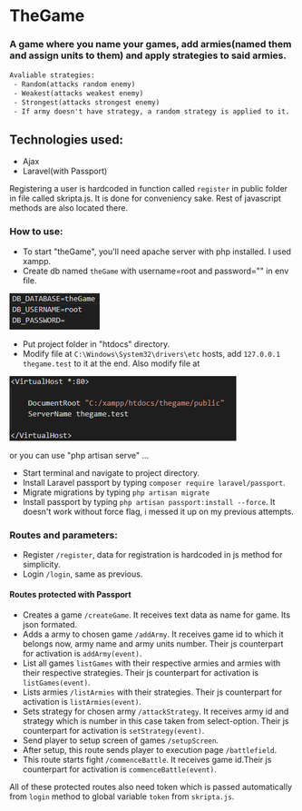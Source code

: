 # TheGame

### A game where you name your games, add armies(named them and assign units to them) and apply strategies to said armies. 

    Avaliable strategies: 
     - Random(attacks random enemy)
     - Weakest(attacks weakest enemy)
     - Strongest(attacks strongest enemy)
     - If army doesn't have strategy, a random strategy is applied to it.

## Technologies used:
 - Ajax
 - Laravel(with Passport)

Registering a user is hardcoded in function called `register` in public folder in file called skripta.js. It is done for conveniency sake.
Rest of javascript methods are also located there.

### How to use:

 - To start "theGame", you'll need apache server with php installed. I used xampp. 
 - Create db named `theGame` with username=root and password="" in env file.

 ![env](env.png)

 - Put project folder in "htdocs" directory. 
 - Modify file at `C:\Windows\System32\drivers\etc` hosts, add `127.0.0.1 thegame.test` to it at the end. Also modify file at 

 ![host](host.png)

 or you can use "php artisan serve" ...

 - Start terminal and navigate to project directory.
 - Install Laravel passport by typing `composer require laravel/passport`.
 - Migrate migrations by typing `php artisan migrate`
 - Install passport by typing `php artisan passport:install --force`. It doesn't work without force flag, i messed it up on my previous attempts.

### Routes and parameters:

 - Register `/register`, data for registration is hardcoded in js method for simplicity.
 - Login `/login`, same as previous.

 #### Routes protected with Passport
 - Creates a game `/createGame`. It receives text data as name for game. Its json formated.
 - Adds a army to chosen game `/addArmy`. It receives game id to which it belongs now, army name and  army units number. Their js counterpart for activation is `addArmy(event)`.
 - List all games `listGames` with their respective armies and armies with their respective strategies. Their js counterpart for activation is `listGames(event)`.
 - Lists armies `/listArmies` with their strategies. Their js counterpart for activation is `listArmies(event)`.
 - Sets strategy for chosen army `/attackStrategy`. It receives army id and strategy which is number in this case taken from select-option. Their js counterpart for activation is `setStrategy(event)`. 
 - Send player to setup screen of games `/setupScreen`.
 - After setup, this route sends player to execution page `/battlefield`.
 - This route starts fight `/commenceBattle`. It receives game id.Their js counterpart for activation is `commenceBattle(event)`.

All of these protected routes also need token which is passed automatically from `login` method to global variable `token` from `skripta.js`. 
